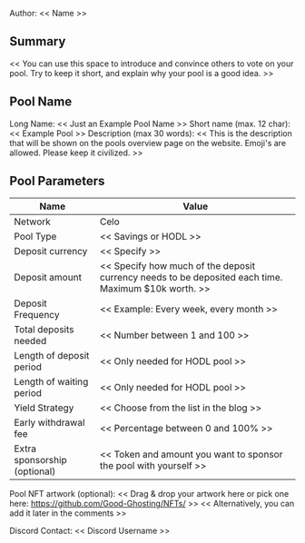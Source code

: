 Author: << Name >>

## Summary
<< You can use this space to introduce and convince others to vote on your pool. Try to keep it short, and explain why your pool is a good idea. >>

## Pool Name
Long Name: << Just an Example Pool Name >>
Short name (max. 12 char): << Example Pool >>
Description (max 30 words):
<< This is the description that will be shown on the pools overview page on the website. Emoji's are allowed. Please keep it civilized. >>

## Pool Parameters
|Name|Value|
|---|---|
|Network|Celo|
|Pool Type|<< Savings or HODL >>|
|Deposit currency|<< Specify >>|
|Deposit amount|<< Specify how much of the deposit currency needs to be deposited each time. Maximum $10k worth. >>|
|Deposit Frequency|<< Example: Every week, every month >>|
|Total deposits needed|<< Number between 1 and 100 >>|
|Length of deposit period|<< Only needed for HODL pool >>|
|Length of waiting period|<< Only needed for HODL pool >>|
|Yield Strategy|<< Choose from the list in the blog >>|
|Early withdrawal fee|<< Percentage between 0 and 100% >>|
|Extra sponsorship (optional)|<< Token and amount you want to sponsor the pool with yourself >>|

Pool NFT artwork (optional): << Drag & drop your artwork here or pick one here: https://github.com/Good-Ghosting/NFTs/ >>
<< Alternatively, you can add it later in the comments >>

Discord Contact: << Discord Username >>
